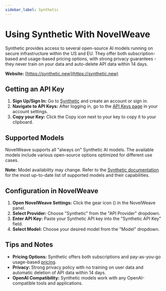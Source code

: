 ```yaml
---
sidebar_label: Synthetic
---
```


# Using Synthetic With NovelWeave

Synthetic provides access to several open-source AI models running on secure infrastructure within the US and EU. They offer both subscription-based and usage-based pricing options, with strong privacy guarantees - they never train on your data and auto-delete API data within 14 days.

**Website:** [https://synthetic.new](https://synthetic.new)

## Getting an API Key

1. **Sign Up/Sign In:** Go to [Synthetic](https://synthetic.new) and create an account or sign in.
2. **Navigate to API Keys:** After logging in, go to the [API Keys page](https://synthetic.new/user-settings/api) in your account settings.
3. **Copy your Key:** Click the Copy icon next to your key to copy it to your clipboard.

## Supported Models

NovelWeave supports all "always on" Synthetic AI models. The available models include various open-source options optimized for different use cases.

**Note:** Model availability may change. Refer to the [Synthetic documentation](https://synthetic.new) for the most up-to-date list of supported models and their capabilities.

## Configuration in NovelWeave

1. **Open NovelWeave Settings:** Click the gear icon (<Codicon name="gear" />) in the NovelWeave panel.
2. **Select Provider:** Choose "Synthetic" from the "API Provider" dropdown.
3. **Enter API Key:** Paste your Synthetic API key into the "Synthetic API Key" field.
4. **Select Model:** Choose your desired model from the "Model" dropdown.

## Tips and Notes

- **Pricing Options:** Synthetic offers both subscriptions and pay-as-you-go usage-based [pricing](https://synthetic.new/pricing).
- **Privacy:** Strong privacy policy with no training on user data and automatic deletion of API data within 14 days.
- **OpenAI Compatibility:** Synthetic models work with any OpenAI-compatible tools and applications.
